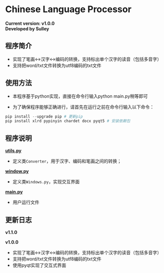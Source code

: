 # Chinese Language Processor
**Current version: v1.0.0**  
**Developed by Sulley**

## 程序简介
- 实现了笔画<->汉字<->编码的转换，支持标出单个汉字的读音（包括多音字）
- 支持把word/txt文件转换为utf8编码的txt文件 

## 使用方法

- 本程序基于python实现，直接在命令行输入python main.py稍等即可

- 为了确保程序能够正确进行，请首先在运行之前在命令行输入以下命令：

```python
pip install --upgrade pip # 更新pip
pip install xlrd pypinyin chardet docx pyqt5 # 安装依赖包
```

## 程序说明
**[utils.py](./utils.py)**
- 定义类`Converter`，用于汉字、编码和笔画之间的转换；

**[window.py](./window.py)**
- 定义类`Windows.py`，实现交互界面

**[main.py](./main.py)**
- 用户运行文件



## 更新日志
**v1.1.0**  


**v1.0.0**  
- 实现了笔画<->汉字<->编码的转换，支持标出单个汉字的读音（包括多音字）
- 支持把word/txt文件转换为utf8编码的txt文件 
- 使用pyqt实现了交互式界面